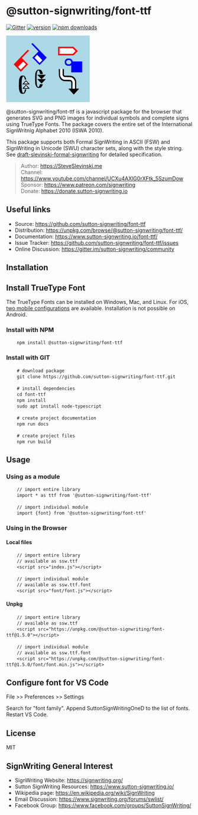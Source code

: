 # @sutton-signwriting/font-ttf
[![Gitter](https://badges.gitter.im/Join%20Chat.svg)](https://gitter.im/sutton-signwriting/community?utm_source=badge&utm_medium=badge&utm_campaign=pr-badge&utm_content=badge)
[![version](https://img.shields.io/npm/v/@sutton-signwriting/font-ttf)](https://www.npmjs.com/package/@sutton-signwriting/font-ttf)
[![npm downloads](https://img.shields.io/npm/dm/@sutton-signwriting/font-ttf)](https://npm-stat.com/charts.html?package=@sutton-signwriting/font-ttf&from=2019-12-09)

![SignWriting](./signwriting.png)

@sutton-signwriting/font-ttf is a javascript package for the browser that generates SVG and PNG images for individual symbols and complete signs using TrueType Fonts.  The package covers the entire set of the International SignWritnig Alphabet 2010 (ISWA 2010).

This package supports both Formal SignWriting in ASCII (FSW) and SignWriting in Unicode (SWU) character sets, along with the style string.  See [draft-slevinski-formal-signwriting](https://tools.ietf.org/id/draft-slevinski-formal-signwriting-09.html) for detailed specification.

> Author: https://SteveSlevinski.me  
> Channel: https://www.youtube.com/channel/UCXu4AXlG0rXFtk_5SzumDow  
> Sponsor: https://www.patreon.com/signwriting  
> Donate: https://donate.sutton-signwriting.io

## Useful links

- Source: https://github.com/sutton-signwriting/font-ttf
- Distribution: https://unpkg.com/browse/@sutton-signwriting/font-ttf/
- Documentation: https://www.sutton-signwriting.io/font-ttf/
- Issue Tracker: https://github.com/sutton-signwriting/font-ttf/issues
- Online Discussion: https://gitter.im/sutton-signwriting/community

## Installation

## Install TrueType Font

The TrueType Fonts can be installed on Windows, Mac, and Linux.  For iOS, [two mobile configurations](https://github.com/Slevinski/signwriting_2010_fonts) are available. Installation is not possible on Android.

### Install with NPM
```
    npm install @sutton-signwriting/font-ttf
```

### Install with GIT
```
    # download package
    git clone https://github.com/sutton-signwriting/font-ttf.git

    # install dependencies
    cd font-ttf
    npm install
    sudo apt install node-typescript

    # create project documentation
    npm run docs

    # create project files
    npm run build
```

## Usage

### Using as a module
```
    // import entire library
    import * as ttf from '@sutton-signwriting/font-ttf'

    // import individual module
    import {font} from '@sutton-signwriting/font-ttf'
```

### Using in the Browser

#### Local files
```
    // import entire library
    // available as ssw.ttf
    <script src="index.js"></script>

    // import individual module
    // available as ssw.ttf.font
    <script src="font/font.js"></script>
```

#### Unpkg
```
    // import entire library
    // available as ssw.ttf
    <script src="https://unpkg.com/@sutton-signwriting/font-ttf@1.5.0"></script>

    // import individual module
    // available as ssw.ttf.font
    <script src="https://unpkg.com/@sutton-signwriting/font-ttf@1.5.0/font/font.min.js"></script>
```

## Configure font for VS Code

File >> Preferences >> Settings

Search for "font family".  Append SuttonSignWritingOneD to the list of fonts.  Restart VS Code.

## License
MIT

## SignWriting General Interest
- SignWriting Website: https://signwriting.org/
- Sutton SignWriting Resources: https://www.sutton-signwriting.io/
- Wikipedia page: https://en.wikipedia.org/wiki/SignWriting
- Email Discussion: https://www.signwriting.org/forums/swlist/
- Facebook Group: https://www.facebook.com/groups/SuttonSignWriting/
